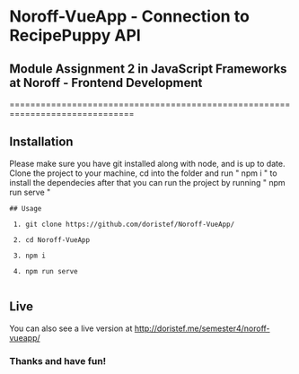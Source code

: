 # Noroff-VueApp - Connection to RecipePuppy API
## Module Assignment 2 in JavaScript Frameworks at Noroff - Frontend Development
==============================================================================

Installation
---

Please make sure you have git installed along with node, and is up to date.
Clone the project to your machine, cd into the folder and run " npm i " to install the dependecies after that you can run the project by running " npm run serve "

```
## Usage

 1. git clone https://github.com/doristef/Noroff-VueApp/
 
 2. cd Noroff-VueApp
 
 3. npm i
 
 4. npm run serve
 
```

Live
---

You can also see a live version at http://doristef.me/semester4/noroff-vueapp/



### Thanks and have fun!
